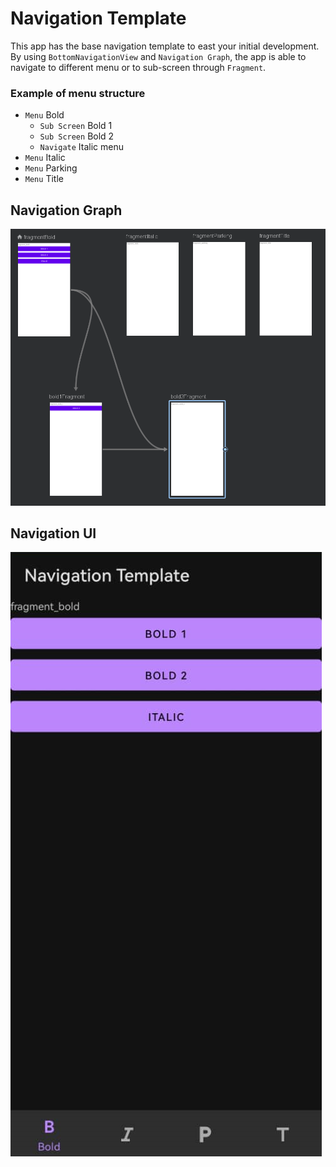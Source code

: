 # Navigation Template

This app has the base navigation template to east your initial development. By using `BottomNavigationView` and `Navigation Graph`, the app is able to navigate to different menu or to sub-screen through `Fragment`.

### Example of menu structure

+ `Menu` Bold
	+ `Sub Screen` Bold 1
	+ `Sub Screen` Bold 2
	+ `Navigate` Italic menu
+ `Menu` Italic
+ `Menu` Parking
+ `Menu` Title

## Navigation Graph
![](https://github.com/ff55lab/android-kotlin-template-navigation/raw/main/nav_graph.png)

## Navigation UI

![](https://github.com/ff55lab/android-kotlin-template-navigation/raw/main/navigation_ui.png)
